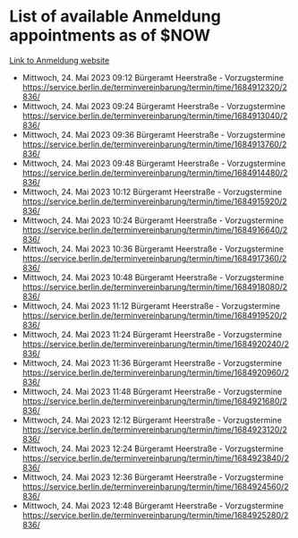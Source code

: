 # List of available Anmeldung appointments as of $NOW
[Link to Anmeldung website](https://service.berlin.de/terminvereinbarung/termin/tag.php?termin=1&anliegen[]=120686&dienstleisterlist=122210,122217,327316,122219,327312,122227,327314,122231,327346,122243,327348,122254,122252,329742,122260,329745,122262,329748,122271,327278,122273,327274,122277,327276,330436,122280,327294,122282,327290,122284,327292,122291,327270,122285,327266,122286,327264,122296,327268,150230,329760,122297,327286,122294,327284,122312,329763,122314,329775,122304,327330,122311,327334,122309,327332,317869,122281,327352,122279,329772,122283,122276,327324,122274,327326,122267,329766,122246,327318,122251,327320,122257,327322,122208,327298,122226,327300&herkunft=http%3A%2F%2Fservice.berlin.de%2Fdienstleistung%2F120686%2F)
- Mittwoch, 24. Mai 2023 09:12 Bürgeramt Heerstraße - Vorzugstermine https://service.berlin.de/terminvereinbarung/termin/time/1684912320/2836/
- Mittwoch, 24. Mai 2023 09:24 Bürgeramt Heerstraße - Vorzugstermine https://service.berlin.de/terminvereinbarung/termin/time/1684913040/2836/
- Mittwoch, 24. Mai 2023 09:36 Bürgeramt Heerstraße - Vorzugstermine https://service.berlin.de/terminvereinbarung/termin/time/1684913760/2836/
- Mittwoch, 24. Mai 2023 09:48 Bürgeramt Heerstraße - Vorzugstermine https://service.berlin.de/terminvereinbarung/termin/time/1684914480/2836/
- Mittwoch, 24. Mai 2023 10:12 Bürgeramt Heerstraße - Vorzugstermine https://service.berlin.de/terminvereinbarung/termin/time/1684915920/2836/
- Mittwoch, 24. Mai 2023 10:24 Bürgeramt Heerstraße - Vorzugstermine https://service.berlin.de/terminvereinbarung/termin/time/1684916640/2836/
- Mittwoch, 24. Mai 2023 10:36 Bürgeramt Heerstraße - Vorzugstermine https://service.berlin.de/terminvereinbarung/termin/time/1684917360/2836/
- Mittwoch, 24. Mai 2023 10:48 Bürgeramt Heerstraße - Vorzugstermine https://service.berlin.de/terminvereinbarung/termin/time/1684918080/2836/
- Mittwoch, 24. Mai 2023 11:12 Bürgeramt Heerstraße - Vorzugstermine https://service.berlin.de/terminvereinbarung/termin/time/1684919520/2836/
- Mittwoch, 24. Mai 2023 11:24 Bürgeramt Heerstraße - Vorzugstermine https://service.berlin.de/terminvereinbarung/termin/time/1684920240/2836/
- Mittwoch, 24. Mai 2023 11:36 Bürgeramt Heerstraße - Vorzugstermine https://service.berlin.de/terminvereinbarung/termin/time/1684920960/2836/
- Mittwoch, 24. Mai 2023 11:48 Bürgeramt Heerstraße - Vorzugstermine https://service.berlin.de/terminvereinbarung/termin/time/1684921680/2836/
- Mittwoch, 24. Mai 2023 12:12 Bürgeramt Heerstraße - Vorzugstermine https://service.berlin.de/terminvereinbarung/termin/time/1684923120/2836/
- Mittwoch, 24. Mai 2023 12:24 Bürgeramt Heerstraße - Vorzugstermine https://service.berlin.de/terminvereinbarung/termin/time/1684923840/2836/
- Mittwoch, 24. Mai 2023 12:36 Bürgeramt Heerstraße - Vorzugstermine https://service.berlin.de/terminvereinbarung/termin/time/1684924560/2836/
- Mittwoch, 24. Mai 2023 12:48 Bürgeramt Heerstraße - Vorzugstermine https://service.berlin.de/terminvereinbarung/termin/time/1684925280/2836/
